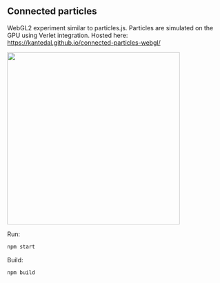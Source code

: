 ## Connected particles
WebGL2 experiment similar to particles.js. Particles are simulated on the GPU using Verlet integration.
Hosted here: https://kantedal.github.io/connected-particles-webgl/

<img src="https://raw.githubusercontent.com/kantedal/connected-particles-webgl/master/connected-points-video.gif" width="400">

Run:
```bash
npm start
```

Build:
```bash
npm build
```
